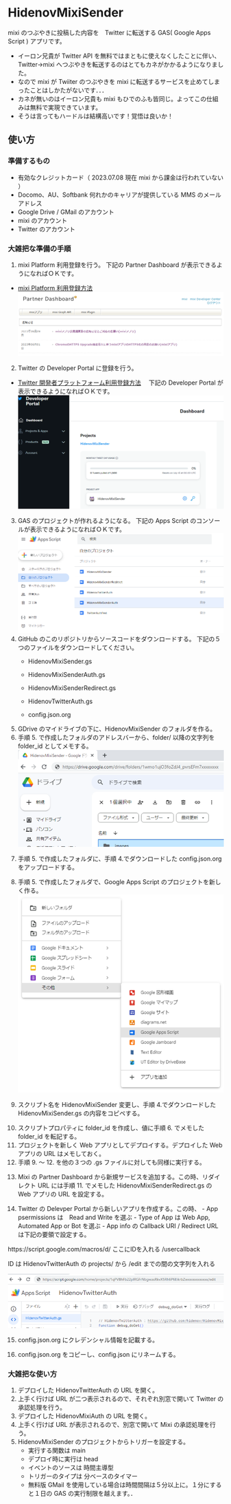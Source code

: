 # HidenovMixiSender
mixi のつぶやきに投稿した内容を　Twitter に転送する GAS( Google Apps Script ) アプリです。

- イーロン兄貴が Twitter API を無料ではまともに使えなくしたことに伴い、Twitter→mixi へつぶやきを転送するのはとてもカネがかかるようになりました。
- なので mixi が Twiiter のつぶやきを mixi に転送するサービスを止めてしまったことはしかたがないです．．．
- カネが無いのはイーロン兄貴も mixi もひでのふも皆同じ。よってこの仕組みは無料で実現できています。
- そうは言ってもハードルは結構高いです！覚悟は良いか！

## 使い方
### 準備するもの
- 有効なクレジットカード（ 2023.07.08 現在 mixi から課金は行われていない ）
- Docomo、AU、Softbank 何れかのキャリアが提供している MMS のメールアドレス
- Google Drive / GMail のアカウント
- mixi のアカウント
- Twitter のアカウント
### 大雑把な準備の手順
1. mixi Platform 利用登録を行う。
  下記の Partner Dashboard が表示できるようになればＯＫです。
  - [mixi Platform 利用登録方法](./mixi_registration.md)
![mixi Partner Dashboard](image.png)
2. Twitter の Developer Portal に登録を行う。
  - [Twitter 開発者プラットフォーム利用登録方法](./twitter_dev_registration.md)
　下記の Developer Portal が表示できるようになればＯＫです。
![Twitter Developer Portal](image-1.png)
3. GAS のプロジェクトが作れるようになる。
  下記の Apps Script のコンソールが表示できるようになればＯＫです。
![Alt text](image-2.png)
4. GitHub のこのリポジトリからソースコードをダウンロードする。
  下記の５つのファイルをダウンロードしてください。
   - <p>HidenovMixiSender.gs</p>
   - <p>HidenovMixiSenderAuth.gs</p>
   - <p>HidenovMixiSenderRedirect.gs</p>
   - <p>HidenovTwitterAuth.gs</p>
   - <p>config.json.org</p>
5. GDrive のマイドライブの下に、HidenovMixiSender のフォルダを作る。
6. 手順 5. で作成したフォルダのアドレスバーから、folder/ 以降の文字列を　folder_id としてメモする。
 ![Alt text](image-4.png)
7. <p>手順 5. で作成したフォルダに、手順 4.でダウンロードした config.json.org をアップロードする。</p>
8. 手順 5. で作成したフォルダで、Google Apps Script のプロジェクトを新しく作る。
  ![Alt text](image-3.png)
9.  <p>スクリプト名を HidenovMixiSender 変更し、手順 4.でダウンロードした HidenovMixiSender.gs の内容をコピペする。</p> 
10. スクリプトプロパティに folder_id を作成し、値に手順 6. でメモした folder_id を転記する。
11. プロジェクトを新しく Web アプリとしてデプロイする。デプロイした Web アプリの URL はメモしておく。
12.  手順 9. ～ 12. を他の３つの .gs ファイルに対しても同様に実行する。
13.  <p>Mixi の Partner Dashboard から新規サービスを追加する。この時、リダイレクト URL には手順 11. でメモした HidenovMixiSenderRedirect.gs の Web アプリの URL を設定する。</p>
14.  <p>Twitter の Delevper Portal から新しいアプリを作成する。この時、
     - App psermissions は　Read and Write を選ぶ
     - Type of App は Web App, Automated App or Bot を選ぶ
     - App info の Callback URI / Redirect URL は下記の要領で設定する。
  <p>https://script.google.com/macros/d/ ここにIDを入れる /usercallback</p>
  ID は HidenovTwitterAuth の projects/ から /edit までの間の文字列を入れる

  ![Alt text](image-7.png)

15.  <p>config.json.org にクレデンシャル情報を記載する。</p>
16.  <p>config.json.org をコピーし、config.json にリネームする。</p>
  
### 大雑把な使い方
1. デプロイした HidenovTwitterAuth の URL を開く。
2. 上手く行けば URL が二つ表示されるので、それぞれ別窓で開いて Twitter の承認処理を行う。
3. デプロイした HidenovMixiAuth の URL を開く。
4. 上手く行けば URL が表示されるので、別窓で開いて Mixi の承認処理を行う。
5. HidenovMixiSender のプロジェクトからトリガーを設定する。
     - 実行する関数は main
     - デプロイ時に実行は head
     - イベントのソースは 時間主導型
     - トリガーのタイプは 分ベースのタイマー
     - 無料版 GMail を使用している場合は時間間隔は５分以上に。１分にすると１日の GAS の実行制限を越えます。．

  
